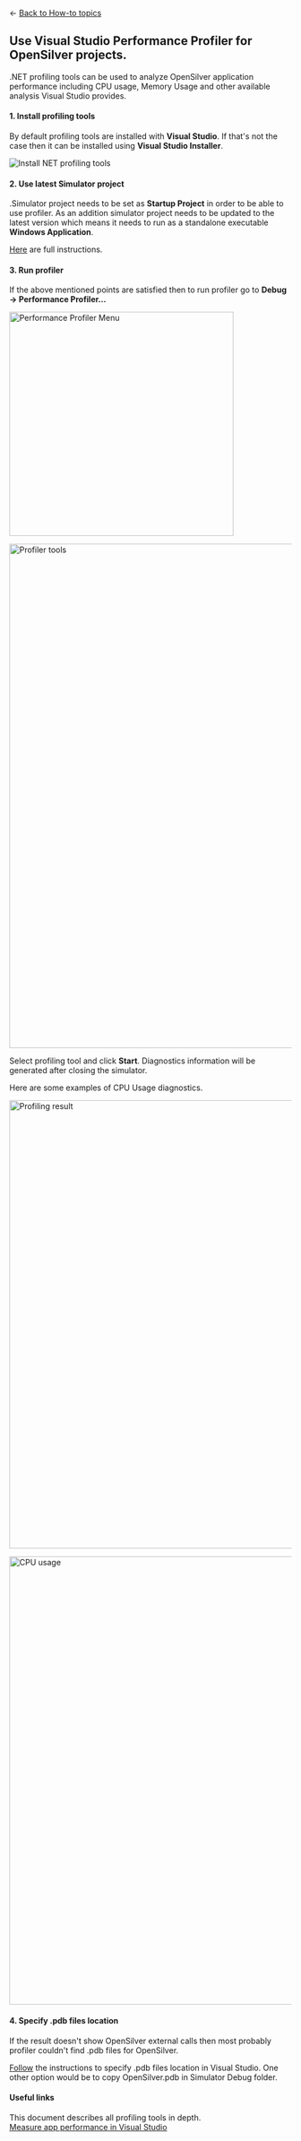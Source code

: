 ← [Back to How-to topics](/docs/9/93)  
## Use Visual Studio Performance Profiler for OpenSilver projects.

.NET profiling tools can be used to analyze OpenSilver application performance including CPU usage, Memory Usage and other available analysis Visual Studio provides.

#### 1. Install profiling tools

By default profiling tools are installed with **Visual Studio**. If that's not the case then it can be installed using **Visual Studio Installer**.
 
<img src="https://raw.githubusercontent.com/UserwareDocumentation/userware-docs/main/images/21e2832a569d418aa022f7c3d27e3bd8.png" alt="Install NET profiling tools" /><br />

#### 2. Use latest Simulator project

.Simulator project needs to be set as **Startup Project** in order to be able to use profiler. As an addition simulator project needs to be updated to the latest version which means it needs to run as a standalone executable **Windows Application**.

[Here](https://opensilver.net/permalinks/update/alpha19.aspx) are full instructions.

#### 3. Run profiler

If the above mentioned points are satisfied then to run profiler go to **Debug -> Performance Profiler...**

<img src="https://raw.githubusercontent.com/UserwareDocumentation/userware-docs/main/images/2314f4c5f82a4f92bfac7b6fec3d3f59.png" alt="Performance Profiler Menu" width="400" /><br />

<img src="https://raw.githubusercontent.com/UserwareDocumentation/userware-docs/main/images/e0e46369a20144c7a54897f51f4fe091.png" alt="Profiler tools" width="900" /><br />

Select profiling tool and click **Start**. Diagnostics information will be generated after closing the simulator.

Here are some examples of CPU Usage diagnostics.

<img src="https://raw.githubusercontent.com/UserwareDocumentation/userware-docs/main/images/43f18ecdae9347659454bd553a99ffb5.png" alt="Profiling result" width="800" /><br />


<img src="https://raw.githubusercontent.com/UserwareDocumentation/userware-docs/main/images/11fa47fe5ed64aeea553a5f74da6a967.png" alt="CPU usage" width="800" /><br />


#### 4. Specify .pdb files location

If the result doesn't show OpenSilver external calls then most probably profiler couldn't find .pdb files for OpenSilver.

[Follow](https://docs.microsoft.com/en-us/visualstudio/debugger/specify-symbol-dot-pdb-and-source-files-in-the-visual-studio-debugger?view=vs-2019) the instructions to specify .pdb files location in Visual Studio. One other option would be to copy OpenSilver.pdb in Simulator Debug folder.

#### Useful links

This document describes all profiling tools in depth.\
[Measure app performance in Visual Studio](https://docs.microsoft.com/en-us/visualstudio/profiling/?view=vs-2019)
 